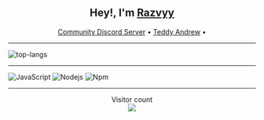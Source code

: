 <h2 align="center">Hey!, I'm <a href="https://github.com/">Razvyy</a></h2>
<p align="center">
  <a href="https://discord.gg/xdwRNhxtZD">Community Discord Server</a> •
  <a href="https://teddyandrew.xyz">Teddy Andrew</a> •
</p>

---
  <img src="https://github-readme-stats.vercel.app/api/top-langs/?username=9P9&layout=compact&theme=dark" alt="top-langs" />
</p>

---

![JavaScript](https://img.shields.io/badge/-JavaScript-%23F7DF1C?style=flat-square&logo=javascript&logoColor=000000&labelColor=%23F7DF1C&color=%23FFCE5A)
![Nodejs](https://img.shields.io/badge/-Nodejs-339933?style=flat-square&logo=Node.js&logoColor=ffffff)
![Npm](https://img.shields.io/badge/-npm-CB3837?style=flat-square&logo=npm)

---

<p align="center"> 
  Visitor count<br>
  <img src="https://profile-counter.glitch.me/9P9/count.svg" />
</p>

